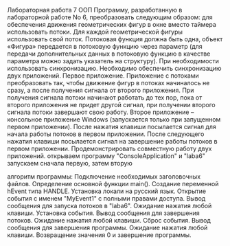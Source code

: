 Лабораторная работа 7 ООП
Программу, разработанную в лабораторной работе No 6, преобразовать следующим образом: для обеспечения движения геометрических фигур в окне вместо таймера использовать потоки. Для каждой геометрической фигуры использовать свой поток. Потоковая функция должна быть одна, объект «Фигура» передается в потоковую функцию через параметр (для передачи дополнительных данных в потоковую функцию в качестве параметра можно задать указатель на структуру). При необходимости использовать синхронизацию. 
 Необходимо обеспечить синхронизацию двух приложений. Первое приложение. Приложение с потоками преобразовать так, чтобы движение фигур в потоках начиналось не сразу, а после получения сигнала от второго приложения. При получения сигнала потоки начинают работать до тех пор, пока от второго приложения не придет другой сигнал, при получении второго сигнала потоки завершают свою работу. Второе приложение – консольное приложение Windows (запускается только при запущенном первом приложении). После нажатия клавиши посылается сигнал для начала работы потоков в первом приложении. После следующего нажатия клавиши посылается сигнал на завершение работы потоков в первом приложении. Продемонстрировать совместную работу двух приложений.
  открываем программу "ConsoleApplication" и "laba6" запускаем сначала первую, затем вторую
  
 алгоритм программы:
Подключение необходимых заголовочных файлов.
Определение основной функции main().
Создание переменной hEvent типа HANDLE.
Установка локали на русский язык.
Открытие события с именем "MyEvent1" с полными правами доступа.
Вывод сообщения для запуска потоков в "laba6".
Ожидание нажатия любой клавиши.
Установка события.
Вывод сообщения для завершения потоков.
Ожидание нажатия любой клавиши.
Сброс события.
Вывод сообщения для завершения программы.
Ожидание нажатия любой клавиши.
Возвращение значения 0 и завершение программы.





